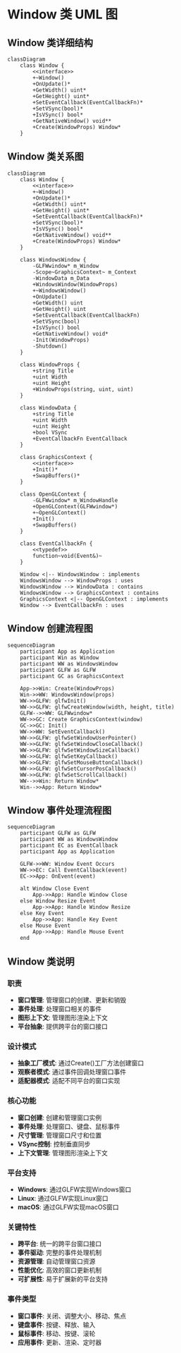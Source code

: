 # Window 类 UML 图

## Window 类详细结构

```mermaid
classDiagram
    class Window {
        <<interface>>
        +~Window()
        +OnUpdate()*
        +GetWidth() uint*
        +GetHeight() uint*
        +SetEventCallback(EventCallbackFn)*
        +SetVSync(bool)*
        +IsVSync() bool*
        +GetNativeWindow() void**
        +Create(WindowProps) Window*
    }
```

## Window 类关系图

```mermaid
classDiagram
    class Window {
        <<interface>>
        +~Window()
        +OnUpdate()*
        +GetWidth() uint*
        +GetHeight() uint*
        +SetEventCallback(EventCallbackFn)*
        +SetVSync(bool)*
        +IsVSync() bool*
        +GetNativeWindow() void**
        +Create(WindowProps) Window*
    }

    class WindowsWindow {
        -GLFWwindow* m_Window
        -Scope~GraphicsContext~ m_Context
        -WindowData m_Data
        +WindowsWindow(WindowProps)
        +~WindowsWindow()
        +OnUpdate()
        +GetWidth() uint
        +GetHeight() uint
        +SetEventCallback(EventCallbackFn)
        +SetVSync(bool)
        +IsVSync() bool
        +GetNativeWindow() void*
        -Init(WindowProps)
        -Shutdown()
    }

    class WindowProps {
        +string Title
        +uint Width
        +uint Height
        +WindowProps(string, uint, uint)
    }

    class WindowData {
        +string Title
        +uint Width
        +uint Height
        +bool VSync
        +EventCallbackFn EventCallback
    }

    class GraphicsContext {
        <<interface>>
        +Init()*
        +SwapBuffers()*
    }

    class OpenGLContext {
        -GLFWwindow* m_WindowHandle
        +OpenGLContext(GLFWwindow*)
        +~OpenGLContext()
        +Init()
        +SwapBuffers()
    }

    class EventCallbackFn {
        <<typedef>>
        function~void(Event&)~
    }

    Window <|-- WindowsWindow : implements
    WindowsWindow --> WindowProps : uses
    WindowsWindow --> WindowData : contains
    WindowsWindow --> GraphicsContext : contains
    GraphicsContext <|-- OpenGLContext : implements
    Window --> EventCallbackFn : uses
```

## Window 创建流程图

```mermaid
sequenceDiagram
    participant App as Application
    participant Win as Window
    participant WW as WindowsWindow
    participant GLFW as GLFW
    participant GC as GraphicsContext

    App->>Win: Create(WindowProps)
    Win->>WW: WindowsWindow(props)
    WW->>GLFW: glfwInit()
    WW->>GLFW: glfwCreateWindow(width, height, title)
    GLFW-->>WW: GLFWwindow*
    WW->>GC: Create GraphicsContext(window)
    GC->>GC: Init()
    WW->>WW: SetEventCallback()
    WW->>GLFW: glfwSetWindowUserPointer()
    WW->>GLFW: glfwSetWindowCloseCallback()
    WW->>GLFW: glfwSetWindowSizeCallback()
    WW->>GLFW: glfwSetKeyCallback()
    WW->>GLFW: glfwSetMouseButtonCallback()
    WW->>GLFW: glfwSetCursorPosCallback()
    WW->>GLFW: glfwSetScrollCallback()
    WW-->>Win: Return Window*
    Win-->>App: Return Window*
```

## Window 事件处理流程图

```mermaid
sequenceDiagram
    participant GLFW as GLFW
    participant WW as WindowsWindow
    participant EC as EventCallback
    participant App as Application

    GLFW->>WW: Window Event Occurs
    WW->>EC: Call EventCallback(event)
    EC->>App: OnEvent(event)
    
    alt Window Close Event
        App->>App: Handle Window Close
    else Window Resize Event
        App->>App: Handle Window Resize
    else Key Event
        App->>App: Handle Key Event
    else Mouse Event
        App->>App: Handle Mouse Event
    end
```

## Window 类说明

### 职责
- **窗口管理**: 管理窗口的创建、更新和销毁
- **事件处理**: 处理窗口相关的事件
- **图形上下文**: 管理图形渲染上下文
- **平台抽象**: 提供跨平台的窗口接口

### 设计模式
- **抽象工厂模式**: 通过Create()工厂方法创建窗口
- **观察者模式**: 通过事件回调处理窗口事件
- **适配器模式**: 适配不同平台的窗口实现

### 核心功能
- **窗口创建**: 创建和管理窗口实例
- **事件处理**: 处理窗口、键盘、鼠标事件
- **尺寸管理**: 管理窗口尺寸和位置
- **VSync控制**: 控制垂直同步
- **上下文管理**: 管理图形渲染上下文

### 平台支持
- **Windows**: 通过GLFW实现Windows窗口
- **Linux**: 通过GLFW实现Linux窗口
- **macOS**: 通过GLFW实现macOS窗口

### 关键特性
- **跨平台**: 统一的跨平台窗口接口
- **事件驱动**: 完整的事件处理机制
- **资源管理**: 自动管理窗口资源
- **性能优化**: 高效的窗口更新机制
- **可扩展性**: 易于扩展新的平台支持

### 事件类型
- **窗口事件**: 关闭、调整大小、移动、焦点
- **键盘事件**: 按键、释放、输入
- **鼠标事件**: 移动、按键、滚轮
- **应用事件**: 更新、渲染、定时器
